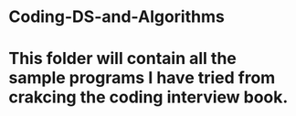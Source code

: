 # Coding-DS-and-Algorithms
# This folder will contain all the sample programs I have tried from crakcing the coding interview book.
